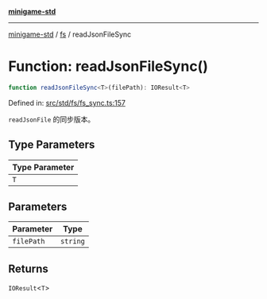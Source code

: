 [**minigame-std**](../../../README.md)

***

[minigame-std](../../../README.md) / [fs](../README.md) / readJsonFileSync

# Function: readJsonFileSync()

```ts
function readJsonFileSync<T>(filePath): IOResult<T>
```

Defined in: [src/std/fs/fs\_sync.ts:157](https://github.com/JiangJie/minigame-std/blob/c702c23d8258d9dd96d873df515d0027c84fb302/src/std/fs/fs_sync.ts#L157)

`readJsonFile` 的同步版本。

## Type Parameters

| Type Parameter |
| ------ |
| `T` |

## Parameters

| Parameter | Type |
| ------ | ------ |
| `filePath` | `string` |

## Returns

`IOResult`\<`T`\>
